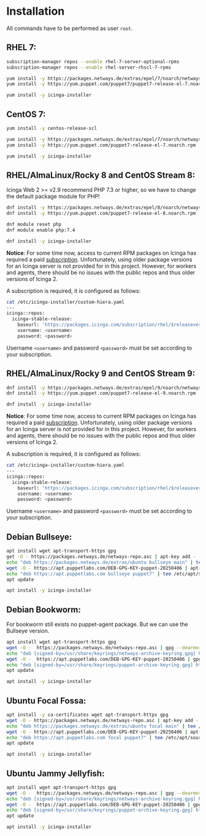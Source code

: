 # Installation

All commands have to be performed as user `root`.

## RHEL 7:

```bash
subscription-manager repos --enable rhel-7-server-optional-rpms
subscription-manager repos --enable rhel-server-rhscl-7-rpms

yum install -y https://packages.netways.de/extras/epel/7/noarch/netways-extras-release/netways-extras-release-7-1.el7.netways.noarch.rpm
yum install -y https://yum.puppet.com/puppet7/puppet7-release-el-7.noarch.rpm

yum install -y icinga-installer
```

## CentOS 7:

```bash
yum install -y centos-release-scl

yum install -y https://packages.netways.de/extras/epel/7/noarch/netways-extras-release/netways-extras-release-7-1.el7.netways.noarch.rpm
yum install -y https://yum.puppet.com/puppet7-release-el-7.noarch.rpm

yum install -y icinga-installer
```

## RHEL/AlmaLinux/Rocky 8 and CentOS Stream 8:

Icinga Web 2 >= v2.9 recommend PHP 7.3 or higher, so we have to change the default package module for PHP!

```bash
dnf install -y https://packages.netways.de/extras/epel/8/noarch/netways-extras-release/netways-extras-release-8-1.el8.netways.noarch.rpm
dnf install -y https://yum.puppet.com/puppet7-release-el-8.noarch.rpm

dnf module reset php
dnf module enable php:7.4

dnf install -y icinga-installer
```

**Notice**: For some time now, access to current RPM packages on Icinga has required a paid [subscription](https://icinga.com/subscription). Unfortunately, using older package versions for an Icinga server is not provided for in this project. However, for workers and agents, there should be no issues with the public repos and thus older versions of Icinga 2.

A subscription is required, it is configured as follows:

```bash
cat /etc/icinga-installer/custom-hiera.yaml
---
icinga::repos:
  icinga-stable-release:
    baseurl: 'https://packages.icinga.com/subscription/rhel/$releasever/release/'
    username: <username>
    password: <password>
```

Username `<username>` and password `<password>` must be set according to your subscription.


## RHEL/AlmaLinux/Rocky 9 and CentOS Stream 9:

```bash
dnf install -y https://packages.netways.de/extras/epel/9/noarch/netways-extras-release/netways-extras-release-9-1.el9.netways.noarch.rpm
dnf install -y https://yum.puppet.com/puppet7-release-el-9.noarch.rpm

dnf install -y icinga-installer
```

**Notice**: For some time now, access to current RPM packages on Icinga has required a paid [subscription](https://icinga.com/subscription). Unfortunately, using older package versions for an Icinga server is not provided for in this project. However, for workers and agents, there should be no issues with the public repos and thus older versions of Icinga 2.

A subscription is required, it is configured as follows:

```bash
cat /etc/icinga-installer/custom-hiera.yaml
---
icinga::repos:
  icinga-stable-release:
    baseurl: 'https://packages.icinga.com/subscription/rhel/$releasever/release/'
    username: <username>
    password: <password>
```

Username `<username>` and password `<password>` must be set according to your subscription.


## Debian Bullseye:

```bash
apt install wget apt-transport-https gpg
get -O - https://packages.netways.de/netways-repo.asc | apt-key add -
echo "deb https://packages.netways.de/extras/ubuntu bullseye main" | tee /etc/apt/sources.list.d/netways-extras-release.list
wget -O - https://apt.puppetlabs.com/DEB-GPG-KEY-puppet-20250406 | apt-key add -
echo "deb https://apt.puppetlabs.com bullseye puppet7" | tee /etc/apt/sources.list.d/puppet7.list
apt update

apt install -y icinga-installer
```

## Debian Bookworm:

For bookworm still exists no puppet-agent package. But we can use the Bullseye version.

```bash
apt install wget apt-transport-https gpg
wget -O -  https://packages.netways.de/netways-repo.asc | gpg --dearmor -o /usr/share/keyrings/netways-archive-keyring.gpg
echo "deb [signed-by=/usr/share/keyrings/netways-archive-keyring.gpg] https://packages.netways.de/extras/ubuntu bookworm main" | tee /etc/apt/sources.list.d/netways-extras-release.list
wget -O -  https://apt.puppetlabs.com/DEB-GPG-KEY-puppet-20250406 | gpg --dearmor -o /usr/share/keyrings/puppet-archive-keyring.gpg
echo "deb [signed-by=/usr/share/keyrings/puppet-archive-keyring.gpg] https://apt.puppetlabs.com bullseye puppet7" | tee /etc/apt/sources.list.d/puppet7.list
apt update

apt install -y icinga-installer
```

## Ubuntu Focal Fossa:

```bash
apt install -y ca-certificates wget apt-transport-https gpg
wget -O - https://packages.netways.de/netways-repo.asc | apt-key add -
echo "deb https://packages.netways.de/extras/ubuntu focal main" | tee /etc/apt/sources.list.d/netways-extras-release.list
wget -O - https://apt.puppetlabs.com/DEB-GPG-KEY-puppet-20250406 | apt-key add -
echo "deb https://apt.puppetlabs.com focal puppet7" | tee /etc/apt/sources.list.d/puppet7.list
apt update

apt install -y icinga-installer
```

## Ubuntu Jammy Jellyfish:

```bash
apt install wget apt-transport-https gpg
wget -O -  https://packages.netways.de/netways-repo.asc | gpg --dearmor -o /usr/share/keyrings/netways-archive-keyring.gpg
echo "deb [signed-by=/usr/share/keyrings/netways-archive-keyring.gpg] https://packages.netways.de/extras/ubuntu jammy main" | tee /etc/apt/sources.list.d/netways-extras-release.list
wget -O -  https://apt.puppetlabs.com/DEB-GPG-KEY-puppet-20250406 | gpg --dearmor -o /usr/share/keyrings/puppet-archive-keyring.gpg
echo "deb [signed-by=/usr/share/keyrings/puppet-archive-keyring.gpg] https://apt.puppetlabs.com jammy puppet7" | tee /etc/apt/sources.list.d/puppet7.list
apt update

apt install -y icinga-installer
```
